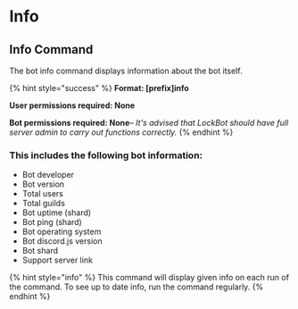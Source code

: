 # Info

## Info Command

The bot info command displays information about the bot itself.

{% hint style="success" %}
**Format: \[prefix\]info**

**User permissions required: None**

**Bot permissions required: None**– _It's advised that LockBot should have full server admin to carry out functions correctly._
{% endhint %}

### This includes the following bot information:

* Bot developer
* Bot version
* Total users
* Total guilds
* Bot uptime \(shard\)
* Bot ping \(shard\)
* Bot operating system
* Bot discord.js version
* Bot shard
* Support server link

{% hint style="info" %}
This command will display given info on each run of the command. To see up to date info, run the command regularly.
{% endhint %}

